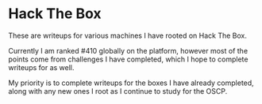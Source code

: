 # Hack The Box

These are writeups for various machines I have rooted on Hack The Box.

Currently I am ranked #410 globally on the platform, however most of the points come from challenges I have completed, which I hope to complete writeups for as well.

My priority is to complete writeups for the boxes I have already completed, along with any new ones I root as I continue to study for the OSCP.
